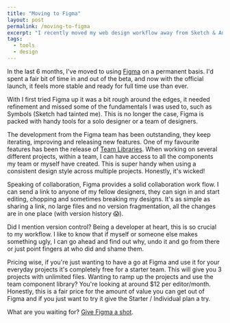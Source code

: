 ```yaml
---
title: "Moving to Figma"
layout: post
permalink: /moving-to-figma
excerpt: "I recently moved my web design workflow away from Sketch & Adobe XD to Figma full time. Here I'll cover the reasons why it works for me, and how it could for you."
tags: 
  - tools
  - design
---
```

In the last 6 months, I've moved to using [Figma](https://www.figma.com) on a permanent basis. I'd spent a fair bit of time in and out of the beta, and now with the official launch, it feels more stable and ready for full time use than ever.

With I first tried Figma up it was a bit rough around the edges, it needed refinement and missed some of the fundamentals I was used to, such as Symbols (Sketch had tainted me). This is no longer the case, Figma is packed with handy tools for a solo designer or a team of designers.

The development from the Figma team has been outstanding, they keep iterating, improving and releasing new features. One of my favourite features has been the release of [Team Libraries](https://blog.figma.com/team-libraries-in-figma-409fa5e20f7). When working on several different projects, within a team, I can have access to all the components my team or myself have created. This is super handy when using a consistent design style across multiple projects. Honestly, it's wicked!

Speaking of collaboration, Figma provides a solid collaboration work flow. I can send a link to anyone of my fellow designers, they can sign in and start editing, chopping and sometimes breaking my designs. It's as simple as sharing a link, no large files and no version fragmentation, all the changes are in one place (with version history 😱). 

Did I mention version control? Being a developer at heart, this is so crucial to my workflow. I like to know that if myself or someone else makes something ugly, I can go ahead and find out why, undo it and go from there or just point fingers at who did and shame them.

Pricing wise, if you're just wanting to have a go at Figma and use it for your everyday projects it's completely free for a starter team. This will give you 3 projects with unlimited files. Wanting to ramp up the projects and use the team component library? You're looking at around $12 per editor/month. Honestly, this is a fair price for the amount of value you can get out of Figma and if you just want to try it give the Starter / Individual plan a try.

What are you waiting for? [Give Figma a shot](https://www.figma.com).